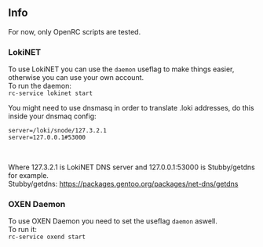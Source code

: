 ## Info
For now, only OpenRC scripts are tested.<br/>
### LokiNET
To use LokiNET you can use the `daemon` useflag to make things easier, otherwise you can use your own account.<br/>
To run the daemon:<br/>
`rc-service lokinet start`<br/>

You might need to use dnsmasq in order to translate .loki addresses, do this inside your dnsmaq config:<br/>
```
server=/loki/snode/127.3.2.1
server=127.0.0.1#53000
```
<br/>

Where 127.3.2.1 is LokiNET DNS server and 127.0.0.1:53000 is Stubby/getdns for example.<br/>
Stubby/getdns: https://packages.gentoo.org/packages/net-dns/getdns<br/>

### OXEN Daemon
To use OXEN Daemon you need to set the useflag `daemon` aswell.<br/>
To run it:<br/>
`rc-service oxend start`
